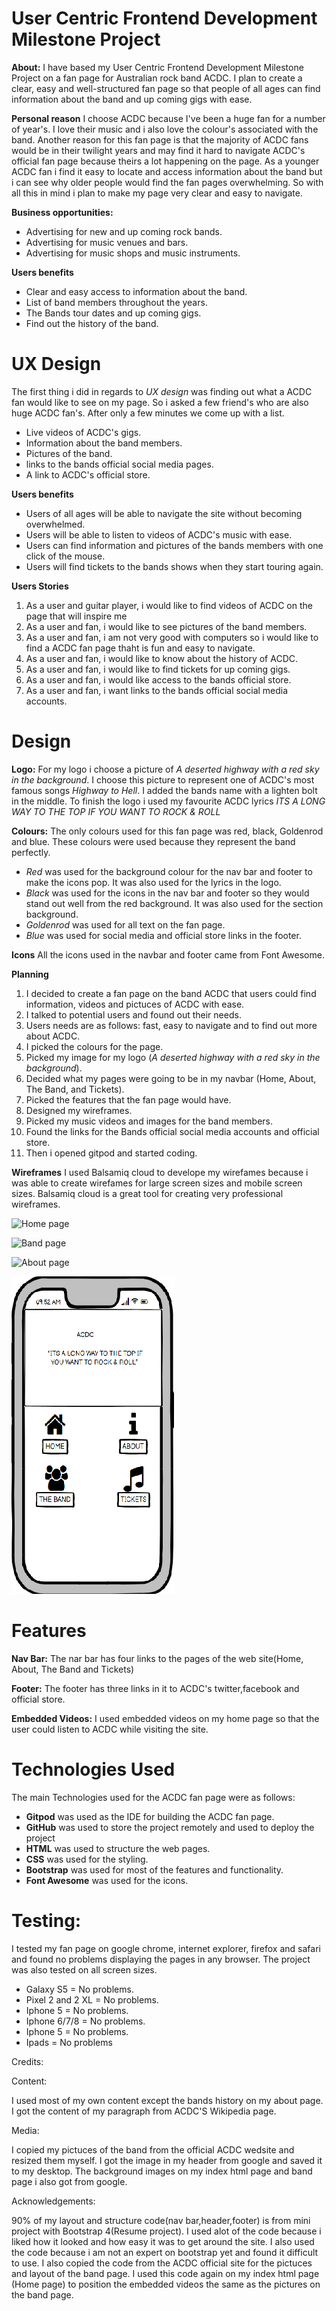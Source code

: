 # User Centric Frontend Development Milestone Project

**About:** I have based my User Centric Frontend Development Milestone Project on a fan page for Australian rock band ACDC.
I plan to create a clear, easy and well-structured fan page so that people of all ages can find information about the band 
and up coming gigs with ease.

**Personal reason** I choose ACDC because I've been a huge fan for a number of year's.
I love their music and i also love the colour's associated with the band. Another reason for this fan page is that the majority
of ACDC fans would be in their twilight years and may find it hard to navigate ACDC's official fan page because theirs a lot happening
on the page. As a younger ACDC fan i find it easy to locate and access information about the band but i can see why older people would 
find the fan pages overwhelming. So with all this in mind i plan to make my page very clear and easy to navigate. 

**Business opportunities:**
* Advertising for new and up coming rock bands.
* Advertising for music venues and bars.
* Advertising for music shops and music instruments.

**Users benefits**
* Clear and easy access to information about the band.
* List of band members throughout the years.
* The Bands tour dates and up coming gigs.
* Find out the history of the band.

# UX Design 

The first thing i did in regards to *UX design* was finding out what a ACDC fan would like to see on my page.
So i asked a few friend's who are also huge ACDC fan's. After only a few minutes we come up with a list.
* Live videos of ACDC's gigs.
* Information about the band members.
* Pictures of the band.
* links to the bands official social media pages.
* A link to ACDC's official store.

**Users benefits**
* Users of all ages will be able to navigate the site without becoming overwhelmed.
* Users will be able to listen to videos of ACDC's music with ease.
* Users can find information and pictures of the bands members with one click of the mouse.
* Users will find tickets to the bands shows when they start touring again. 

**Users Stories**
1. As a user and guitar player, i would like to find videos of ACDC on the page that will inspire me 
2. As a user and fan, i would like to see pictures of the band members.
3. As a user and fan, i am not very good with computers so i would like to find a ACDC fan page thaht is fun and easy to navigate.
4. As a user and fan, i would like to know about the history of ACDC.
5. As a user and fan, i would like to find tickets for up coming gigs.
6. As a user and fan, i would like access to the bands official store.
7. As a user and fan, i want links to the bands official social media accounts.

# Design

**Logo:**
For my logo i choose a picture of *A deserted highway with a red sky in the background*. I choose this picture to represent
one of ACDC's most famous songs *Highway to Hell*. I added the bands name with a lighten bolt in the middle. To finish the logo i 
used my favourite ACDC lyrics *ITS A LONG WAY TO THE TOP IF YOU WANT TO ROCK & ROLL*

**Colours:**
The only colours used for this fan page was red, black, Goldenrod and blue. These colours were used because they represent the band perfectly.
* *Red* was used for the background colour for the nav bar and footer to make the icons pop. It was also used for the lyrics in the logo.
* *Black* was used for the icons in the nav bar and footer so they would stand out well from the red background. It was also used for the section background.
* *Goldenrod* was used for all text on the fan page.
* *Blue* was used for social media and official store links in the footer.

**Icons**
All the icons used in the navbar and footer came from Font Awesome.

**Planning**

1. I decided to create a fan page on the band ACDC that users could find information, videos and pictuces of ACDC with ease.
2. I talked to potential users and found out their needs.
3. Users needs are as follows: fast, easy to navigate and to find out more about ACDC.
4. I picked the colours for the page.
5. Picked my image for my logo (*A deserted highway with a red sky in the background*).
6. Decided what my pages were going to be in my navbar (Home, About, The Band, and Tickets).
7. Picked the features that the fan page would have.
8. Designed my wireframes.
9. Picked my music videos and images for the band members.
10. Found the links for the Bands official social media accounts and official store.
11. Then i opened gitpod and started coding.

**Wireframes**
I used Balsamiq cloud to develope my wirefames because i was able to create wirefames for large screen sizes and mobile screen sizes.
Balsamiq cloud is a great tool for creating very professional wireframes.

![Home page](/wireframes/index.html.png)


![Band page](/wireframes/band.html.png)


![About page](/wireframes/about.html.png)


![Mobile view](/wireframes/ACDC.mobile.png)

# Features

**Nav Bar:** The nar bar has four links to the pages of the web site(Home, About, The Band and Tickets) 

**Footer:** The footer has three links in it to ACDC's twitter,facebook and official store.

**Embedded Videos:** I used embedded videos on my home page so that the user could listen to ACDC while visiting the site.

# Technologies Used
The main Technologies used for the ACDC fan page were as follows:
* **Gitpod** was used as the IDE for building the ACDC fan page.
* **GitHub** was used to store the project remotely and used to deploy the project
* **HTML** was used to structure the web pages.
* **CSS** was used for the styling.
* **Bootstrap** was used for most of the features and functionality.
* **Font Awesome** was used for the icons.

 # Testing:
 I tested my fan page on google chrome, internet explorer, firefox and safari and found no problems displaying the pages
 in any browser. The project was also tested on all screen sizes.
* Galaxy S5 = No problems.
* Pixel 2 and 2 XL = No problems.
* Iphone 5 = No problems.
* Iphone 6/7/8 = No problems.
* Iphone 5 = No problems.
* Ipads = No problems


Credits:

Content:

I used most of my own content except the bands history on my about page. 
I got the content of my paragraph from ACDC'S Wikipedia page.

Media:

I copied my pictuces of the band from the official ACDC wedsite and resized them myself.
I got the image in my header from google and saved it to my desktop.
The background images on my index html page and band page i also got from google.


Acknowledgements:

90% of my layout and structure code(nav bar,header,footer) is from mini project with Bootstrap 4(Resume project).
I used alot of the code because i liked how it looked and how easy it was to get around the site.
I also used the code because i am not an expert on bootstrap yet and found it difficult to use.
I also copied the code from the ACDC official site for the pictuces and layout of the band page. 
I used this code again on my index html page (Home page) to position the embedded videos the same as the pictures on the band page.